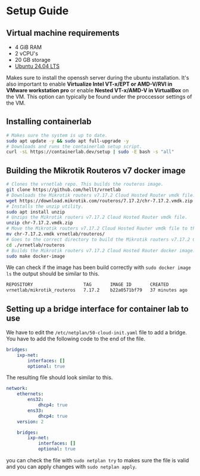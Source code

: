 # Setup Guide

## Virtual machine requirements

- 4 GiB RAM
- 2 vCPU's
- 20 GB storage
- [Ubuntu 24.04 LTS](https://ubuntu.com/download/server)

Makes sure to install the openssh server during the ubuntu installation.
It's also important to enable **Virtualize Intel VT-x/EPT or AMD-V/RVI in VMware workstation pro** or enable **Nested VT-x/AMD-V in VirtualBox** on the VM. This option can typically be found under the proccessor settings of the VM.

## Installing containerlab

```bash
# Makes sure the system is up to date.
sudo apt update -y && sudo apt full-upgrade -y
# Downloads and runs the containerlab setup script.
curl -sL https://containerlab.dev/setup | sudo -E bash -s "all"
```

## Building the Mikrotik Routeros v7 docker image

```bash
# Clones the vrnetlab repo. This builds the routeros image.
git clone https://github.com/hellt/vrnetlab
# Downloads the Mikrotik routers v7.17.2 Cloud Hosted Router vmdk file.
wget https://download.mikrotik.com/routeros/7.17.2/chr-7.17.2.vmdk.zip
# Installs the unzip utility.
sudo apt install unzip
# Unzips the Mikrotik routers v7.17.2 Cloud Hosted Router vmdk file.
unzip chr-7.17.2.vmdk.zip
# Move the Mikrotik routers v7.17.2 Cloud Hosted Router vmdk file to the right location so it can be used to build the docker image.
mv chr-7.17.2.vmdk vrnetlab/routeros/
# Goes to the correct directory to build the Mikrotik routers v7.17.2 Cloud Hosted Router docker image.
cd ./vrnetlab/routeros
# Builds the Mikrotik routers v7.17.2 Cloud Hosted Router docker image.
sudo make docker-image
```

We can check if the image has been build correctly with `sudo docker image ls` the output should be similar to this.

```txt
REPOSITORY                   TAG       IMAGE ID       CREATED          SIZE
vrnetlab/mikrotik_routeros   7.17.2    b22a0571bf79   37 minutes ago   973MB
```

## Setting up a bridge interface for container lab to use

We have to edit the `/etc/netplan/50-cloud-init.yaml` file to add a bridge. You have to add the following code to the end of the file.

```yaml
bridges:
    ixp-net:
        interfaces: []
        optional: true
```

The resulting file should look similar to this.

```yaml
network:
    ethernets:
        ens32:
            dhcp4: true
        ens33:
            dhcp4: true
    version: 2

    bridges:
        ixp-net:
            interfaces: []
            optional: true
```

you can check the file with `sudo netplan try` to makes sure the file is valid and you can apply changes with `sudo netplan apply`.
